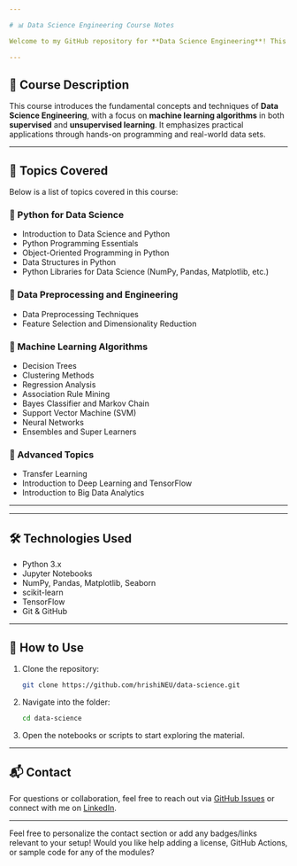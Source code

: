 ```yaml
---

# 📊 Data Science Engineering Course Notes

Welcome to my GitHub repository for **Data Science Engineering**! This repository contains comprehensive notes, code samples, and project work based on the concepts covered in the course. The course introduces fundamental techniques in data science and machine learning, and applies them to real-world scenarios using Python and related tools.

---
```


## 📘 Course Description

This course introduces the fundamental concepts and techniques of **Data Science Engineering**, with a focus on **machine learning algorithms** in both **supervised** and **unsupervised learning**. It emphasizes practical applications through hands-on programming and real-world data sets.

---

## 🧠 Topics Covered

Below is a list of topics covered in this course:

### 🔹 Python for Data Science

* Introduction to Data Science and Python
* Python Programming Essentials
* Object-Oriented Programming in Python
* Data Structures in Python
* Python Libraries for Data Science (NumPy, Pandas, Matplotlib, etc.)

### 🔹 Data Preprocessing and Engineering

* Data Preprocessing Techniques
* Feature Selection and Dimensionality Reduction

### 🔹 Machine Learning Algorithms

* Decision Trees
* Clustering Methods
* Regression Analysis
* Association Rule Mining
* Bayes Classifier and Markov Chain
* Support Vector Machine (SVM)
* Neural Networks
* Ensembles and Super Learners

### 🔹 Advanced Topics

* Transfer Learning
* Introduction to Deep Learning and TensorFlow
* Introduction to Big Data Analytics

---

---

## 🛠️ Technologies Used

* Python 3.x
* Jupyter Notebooks
* NumPy, Pandas, Matplotlib, Seaborn
* scikit-learn
* TensorFlow
* Git & GitHub

---

## 📌 How to Use

1. Clone the repository:

   ```bash
   git clone https://github.com/hrishiNEU/data-science.git
   ```
2. Navigate into the folder:

   ```bash
   cd data-science
   ```
3. Open the notebooks or scripts to start exploring the material.

---

## 📬 Contact

For questions or collaboration, feel free to reach out via [GitHub Issues](https://github.com/hrishiNEU/data-science/issues) or connect with me on [LinkedIn](https://www.linkedin.com/in/hrishikesh-kulkarni-neu/).

---

Feel free to personalize the contact section or add any badges/links relevant to your setup! Would you like help adding a license, GitHub Actions, or sample code for any of the modules?
